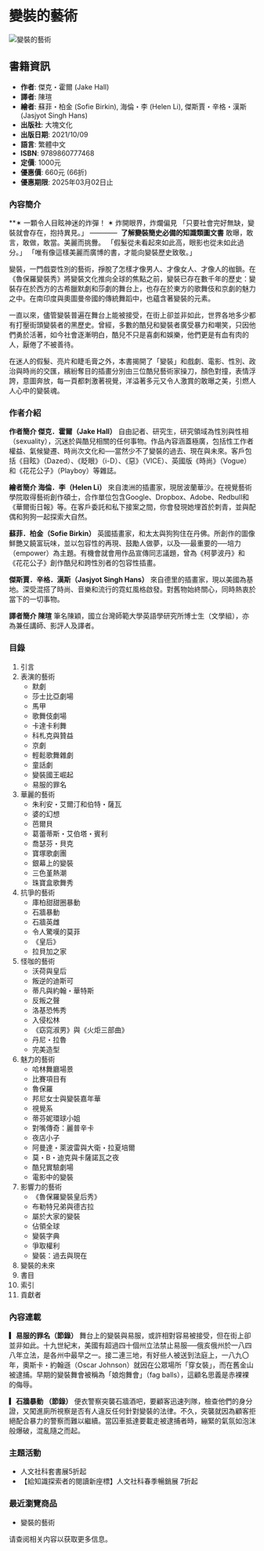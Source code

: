 # 變裝的藝術

![變裝的藝術](https://im2.book.com.tw/image/getImage?i=https://www.books.com.tw/img/001/090/40/0010904047.jpg&v=614b05c3k&w=348&h=348)

## 書籍資訊

- **作者**: 傑克・霍爾 (Jake Hall)
- **譯者**: 陳瑄
- **繪者**: 蘇菲・柏金 (Sofie Birkin), 海倫・李 (Helen Li), 傑斯賈・辛格・漢斯 (Jasjyot Singh Hans)
- **出版社**: 大塊文化
- **出版日期**: 2021/10/09
- **語言**: 繁體中文
- **ISBN**: 9789860777468
- **定價**: 1000元
- **優惠價**: 660元 (66折)
- **優惠期限**: 2025年03月02日止

### 內容簡介

**✶ 一顆令人目眩神迷的炸彈！ ✶ 炸開眼界，炸爛偏見 「只要社會完好無缺，變裝就會存在，抱持異見。」 ————  **了解變裝簡史必備的知識類圖文書** 敢曝，敢言，敢做，敢當。美麗而挑釁。 「假髮從未看起來如此高，眼影也從未如此過分。」 「唯有像這樣美麗而廣博的書，才能向變裝歷史致敬。」 

變裝，一門戲耍性別的藝術，掙脫了怎樣才像男人、才像女人、才像人的枷鎖。在《魯保羅變裝秀》將變裝文化推向全球的焦點之前，變裝已存在數千年的歷史：變裝存在於西方的古希臘默劇和莎劇的舞台上，也存在於東方的歌舞伎和京劇的魅力之中。在南印度與奧圖曼帝國的傳統舞蹈中，也蘊含著變裝的元素。

一直以來，儘管變裝普遍在舞台上能被接受，在街上卻並非如此，世界各地多少都有打壓街頭變裝者的黑歷史。曾經，多數的酷兒和變裝者廣受暴力和嘲笑，只因他們勇於活著，如今社會逐漸明白，酷兒不只是喜劇和娛樂，他們更是有血有肉的人，厭倦了不被善待。

在迷人的假髮、亮片和睫毛膏之外，本書揭開了「變裝」和戲劇、電影、性別、政治與時尚的交匯，繽紛奪目的插畫分別由三位酷兒藝術家操刀，顏色對撞，表情浮誇，意圖奔放，每一頁都刺激著視覺，洋溢著多元又令人激賞的敢曝之美，引燃人人心中的變裝魂。

### 作者介紹

**作者簡介 傑克．霍爾（Jake Hall）** 
自由記者、研究生，研究領域為性別與性相（sexuality），沉迷於與酷兒相關的任何事物。作品內容涵蓋極廣，包括性工作者權益、氣候變遷、時尚次文化和──當然少不了變裝的過去、現在與未來。客戶包括《目眩》（Dazed）、《眨眼》（i-D）、《惡》（VICE）、英國版《時尚》（Vogue）和《花花公子》（Playboy）等雜誌。

**繪者簡介 海倫．李（Helen Li）** 
來自澳洲的插畫家，現居波蘭華沙。在視覺藝術學院取得藝術創作碩士，合作單位包含Google、Dropbox、Adobe、Redbull和《華爾街日報》等。在客戶委託和私下接案之間，你會發現她埋首於刺青，並與配偶和狗狗一起探索大自然。

**蘇菲．柏金（Sofie Birkin）** 
英國插畫家，和太太與狗狗住在丹佛。所創作的圖像鮮艷又饒富玩味，並以包容性的再現、鼓勵人做夢，以及──最重要的──培力（empower）為主題。有機會就會用作品宣傳同志議題，曾為《柯夢波丹》和《花花公子》創作酷兒和跨性別者的包容性插畫。

**傑斯賈．辛格．漢斯（Jasjyot Singh Hans）** 
來自德里的插畫家，現以美國為基地。深受混搭了時尚、音樂和流行的霓虹風格啟發。對舊物始終關心，同時熱衷於當下的一切事物。

**譯者簡介 陳瑄** 
筆名陳穎，國立台灣師範大學英語學研究所博士生（文學組），亦為兼任講師、影評人及譯者。

### 目錄

1. 引言  
2. 表演的藝術  
   - 默劇
   - 莎士比亞劇場
   - 馬甲
   - 歌舞伎劇場
   - 卡達卡利舞
   - 科札克與贊益
   - 京劇
   - 輕鬆歌舞雜劇
   - 童話劇
   - 變裝國王崛起
   - 易服的罪名
3. 華麗的藝術  
   - 朱利安・艾爾汀和伯特・薩瓦
   - 婆的幻想
   - 芭爾貝
   - 葛蕾蒂斯・艾伯塔・賓利
   - 喬瑟芬・貝克
   - 寶塚歌劇團
   - 銀幕上的變裝
   - 三色堇熱潮
   - 珠寶盒歌舞秀
4. 抗爭的藝術  
   - 庫柏甜甜圈暴動
   - 石牆暴動
   - 石牆英雌
   - 令人驚嘆的莫菲
   - 《皇后》
   - 拉貝加之家
5. 怪咖的藝術  
   - 沃荷與皇后
   - 叛逆的迪斯可
   - 蒂凡與約翰・華特斯
   - 反叛之聲
   - 洛基恐怖秀
   - 入侵松林
   - 《窈窕淑男》與《火炬三部曲》
   - 丹尼・拉魯
   - 完美造型
6. 魅力的藝術  
   - 哈林舞廳場景
   - 比賽項目有
   - 魯保羅
   - 邦尼女士與變裝嘉年華
   - 視覺系
   - 蒂芬妮環球小姐
   - 對嘴傳奇：麗普辛卡
   - 夜店小子
   - 阿曼達・萊波雷與大衛・拉夏培爾
   - 莫・B・迪克與卡薩諾瓦之夜
   - 酷兒實驗劇場
   - 電影中的變裝
7. 影響力的藝術  
   - 《魯保羅變裝皇后秀》
   - 布勒特兄弟與德古拉
   - 屬於大家的變裝
   - 佔領全球
   - 變裝字典
   - 爭取權利
   - 變裝：過去與現在
8. 變裝的未來  
9. 書目  
10. 索引  
11. 貢獻者  

### 內容連載

**▎易服的罪名（節錄）** 
舞台上的變裝與易服，或許相對容易被接受，但在街上卻並非如此。十九世紀末，美國有超過四十個州立法禁止易服──俄亥俄州於一八四八年立法，是各州中最早之一。接二連三地，有好些人被送到法庭上，一八九〇年，奧斯卡・約翰遜（Oscar Johnson）就因在公眾場所「穿女裝」，而在舊金山被逮捕。早期的變裝舞會被稱為「娘炮舞會」（fag balls），這顧名思義是赤裸裸的侮辱。

**▎石牆暴動 （節錄）** 
便衣警察突襲石牆酒吧，要顧客迅速列隊，檢查他們的身分證，又闖進廁所視察是否有人違反任何針對變裝的法律。不久，突襲就因為顧客拒絕配合暴力的警察而難以繼續。當囚車抵達要載走被逮捕者時，繃緊的氣氛如泡沫般爆破，混亂隨之而起。

### 主題活動

- 人文社科套書展5折起
- 【給知識探索者的閱讀新座標】人文社科春季暢銷展 7折起

### 最近瀏覽商品

- 變裝的藝術

请查阅相关内容以获取更多信息。